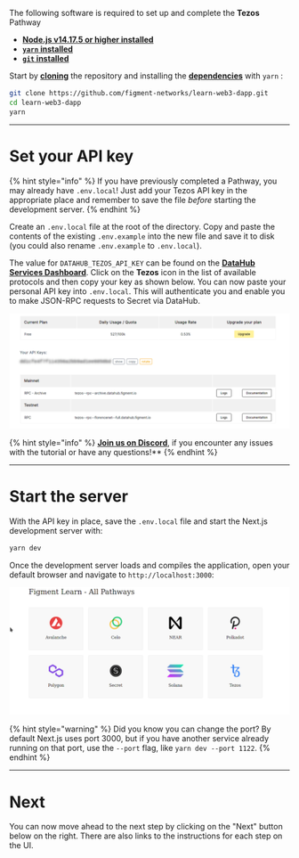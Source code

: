 The following software is required to set up and complete the **Tezos** Pathway

* [**Node.js v14.17.5 or higher installed**](https://nodejs.org/)
* [**`yarn` installed**](https://yarnpkg.com/getting-started/install)
* [**`git` installed**](https://git-scm.com/book/en/v2/Getting-Started-Installing-Git)

Start by [**cloning**](https://git-scm.com/docs/git-clone) the repository and installing the [**dependencies**](https://classic.yarnpkg.com/en/docs/managing-dependencies/) with `yarn` :

```bash
git clone https://github.com/figment-networks/learn-web3-dapp.git
cd learn-web3-dapp
yarn
```

---------------------------

# Set your API key

{% hint style="info" %}
If you have previously completed a Pathway, you may already have `.env.local`! Just add your Tezos API key in the appropriate place and remember to save the file _before_ starting the development server.
{% endhint %}

Create an `.env.local` file at the root of the directory. Copy and paste the contents of the existing `.env.example` into the new file and save it to disk (you could also rename `.env.example` to `.env.local`).

The value for `DATAHUB_TEZOS_API_KEY` can be found on the [**DataHub Services Dashboard**](https://datahub.figment.io/services/secret). Click on the **Tezos** icon in the list of available protocols and then copy your key as shown below. You can now paste your personal API key into `.env.local`. This will authenticate you and enable you to make JSON-RPC requests to Secret via DataHub.

![](../../../.gitbook/assets/pathways/tezos/tezos-setup.gif)

{% hint style="info" %}
[**Join us on Discord**](https://discord.gg/fszyM7K), if you encounter any issues with the tutorial or have any questions!**
{% endhint %}

---------------------------

# Start the server

With the API key in place, save the `.env.local` file and start the Next.js development server with:

```bash
yarn dev
```

Once the development server loads and compiles the application, open your default browser and navigate to `http://localhost:3000`:

![](../../../.gitbook/assets/pathway-home.gif)

{% hint style="warning" %}
Did you know you can change the port? By default Next.js uses port 3000, but if you have another service already running on that port, use the `--port` flag, like `yarn dev --port 1122`.
{% endhint %}

---------------------------

# Next

You can now move ahead to the next step by clicking on the "Next" button below on the right. There are also links to the instructions for each step on the UI.
